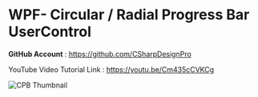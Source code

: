 # WPF- Circular / Radial Progress Bar UserControl

<b>GitHub Account</b> : https://github.com/CSharpDesignPro

YouTube Video Tutorial Link : https://youtu.be/Cm435cCVKCg

![CPB Thumbnail](https://user-images.githubusercontent.com/55704859/135702409-ea7b844d-2a1c-487f-aeb9-2f1829c3f939.png)
